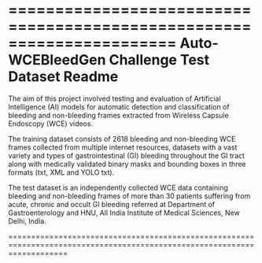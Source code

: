 ======================================================================
                     Auto-WCEBleedGen Challenge Test Dataset Readme
======================================================================

The aim of this project involved testing and evaluation of Artificial Intelligence (AI) models for automatic detection and classification of bleeding and non-bleeding frames extracted from Wireless Capsule Endoscopy (WCE) videos. 

The training dataset consists of 2618 bleeding and non-bleeding WCE frames collected from multiple internet resources, datasets with a vast variety and types of gastrointestinal (GI) bleeding throughout the GI tract along with medically validated binary masks and bounding boxes in three formats (txt, XML and YOLO txt). 

The test dataset is an independently collected WCE data containing bleeding and non-bleeding frames of more than 30 patients suffering from acute, chronic and occult GI bleeding referred at Department of Gastroenterology and HNU, All India Institute of Medical Sciences, New Delhi, India.

=========================================================================================================================
